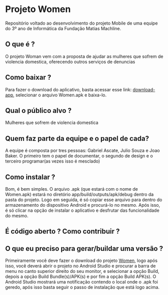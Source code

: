 # Projeto Women
Repositório voltado ao desenvolvimento do projeto Mobile de uma equipe do 3º ano de Informática da Fundação Matias Machline.

## O que é ?
  O projeto Woman vem com a proposta de ajudar as mulheres que sofrem de violencia domestica, oferecendo outros serviços de denuncias

## Como baixar ?
Para fazer o download do aplicativo, basta acessar esse link: [download-app](https://drive.google.com/file/d/10fwY3w_ag0KbL92g95cBwYQHGhn4VLlp/view?usp=drivesdk), selecionar o arquivo Women.apk e baixa-lo. 
## Qual o público alvo ?
Mulheres que sofrem de violencia domestica

## Quem faz parte da equipe e o papel de cada?
  A equipe é composta por tres pessoas: Gabriel Ascate, Julio Souza e Joao Baker. O primeiro tem o papel de documentar, o segundo de design e o terceiro programar(as vezes isso é mesclado) 
## Como instalar ?
  Bom, é bem simples. O arquivo .apk (que estará com o nome de Women.apk) estará no diretório app/build/outputs/apk/debug dentro da pasta do projeto.
  Logo em seguida, é só copiar esse arquivo para dentro do armazenamento do dispositivo Android e procurá-lo no mesmo.
  Após isso, é só clicar na opção de instalar o aplicativo e desfrutar das funcionalidade do mesmo.
  
## É código aberto ? Como contribuir ?

## O que eu preciso para gerar/buildar uma versão ?
Primeiramente você deve fazer o download do projeto [Women](https://github.com/jvbakerr/Projeto-WOMEN.git), logo após isso, você deverá abrir o projeto no Android Studio e procurar a barra de menu no canto superior direito do seu monitor, e selecionar a opção Build, depois a opção Build Bundle(s)/APK(s) e por fim a opção Build APK(s). O Android Studio mostrará uma notificação contendo o local onde o .apk foi geredo, após isso basta seguir o passo de instalação que está logo acima.  

